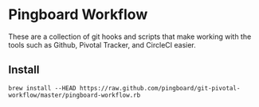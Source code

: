 Pingboard Workflow
====================

These are a collection of git hooks and scripts that make working with the tools such as Github, Pivotal Tracker, and CircleCI easier.

## Install

`brew install --HEAD https://raw.github.com/pingboard/git-pivotal-workflow/master/pingboard-workflow.rb`
